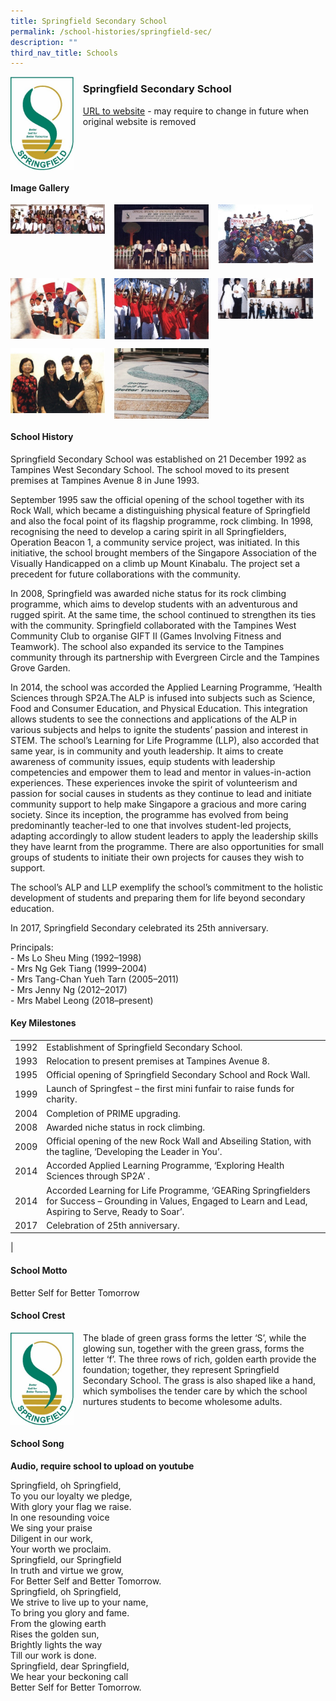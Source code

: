 ```yaml
---
title: Springfield Secondary School
permalink: /school-histories/springfield-sec/
description: ""
third_nav_title: Schools
---
```

<img src="/images/springfieldsec1.jpg" style="width:20%;margin-right:15px;" align = "left">

### **Springfield Secondary School**
[URL to website](https://springfieldsec.moe.edu.sg/) - may require to change in future when original website is removed

<br clear="left">

#### **Image Gallery**

<p><a href="https://staging.d1yxymztqoj7qn.amplifyapp.com/images/springfieldsec4.jpg">  
<img src="/images/springfieldsec4.jpg" style="width:30%;margin-right:15px;" align = "left">
</a></p>

<p><a href="https://staging.d1yxymztqoj7qn.amplifyapp.com/images/springfieldsec2.jpg">  
<img src="/images/springfieldsec2.jpg" style="width:30%;margin-right:15px;" align = "left">
</a></p>

<p><a href="https://staging.d1yxymztqoj7qn.amplifyapp.com/images/springfieldsec3.jpg">  
<img src="/images/springfieldsec3.jpg" style="width:30%;margin-right:15px;" align = "left">
</a></p>

<br clear="left">

<p><a href="https://staging.d1yxymztqoj7qn.amplifyapp.com/images/springfieldsec7.jpg">  
<img src="/images/springfieldsec7.jpg" style="width:30%;margin-right:15px;" align = "left">
</a></p>

<p><a href="https://staging.d1yxymztqoj7qn.amplifyapp.com/images/springfieldsec5.jpg">  
<img src="/images/springfieldsec5.jpg" style="width:30%;margin-right:15px;" align = "left">
</a></p>

<p><a href="https://staging.d1yxymztqoj7qn.amplifyapp.com/images/springfieldsec6.jpg">  
<img src="/images/springfieldsec6.jpg" style="width:30%;margin-right:15px;" align = "left">
</a></p>

<br clear="left">

<p><a href="https://staging.d1yxymztqoj7qn.amplifyapp.com/images/springfieldsec8.jpg">  
<img src="/images/springfieldsec8.jpg" style="width:30%;margin-right:15px;" align = "left">
</a></p>

<p><a href="https://staging.d1yxymztqoj7qn.amplifyapp.com/images/springfieldsec9.jpg">  
<img src="/images/springfieldsec9.jpg" style="width:30%;margin-right:15px;" align = "left">
</a></p>

<br clear="left">

#### **School History**
Springfield Secondary School was established on 21 December 1992 as Tampines West Secondary School. The school moved to its present premises at Tampines Avenue 8 in June 1993.

September 1995 saw the official opening of the school together with its Rock Wall, which became a distinguishing physical feature of Springfield and also the focal point of its flagship programme, rock climbing. In 1998, recognising the need to develop a caring spirit in all Springfielders, Operation Beacon 1, a community service project, was initiated. In this initiative, the school brought members of the Singapore Association of the Visually Handicapped on a climb up Mount Kinabalu. The project set a precedent for future collaborations with the community.

In 2008, Springfield was awarded niche status for its rock climbing programme, which aims to develop students with an adventurous and rugged spirit. At the same time, the school continued to strengthen its ties with the community. Springfield collaborated with the Tampines West Community Club to organise GIFT II (Games Involving Fitness and Teamwork). The school also expanded its service to the Tampines community through its partnership with Evergreen Circle and the Tampines Grove Garden.

In 2014, the school was accorded the Applied Learning Programme, ‘Health Sciences through SP2A.The ALP is infused into subjects such as Science, Food and Consumer Education, and Physical Education. This integration allows students to see the connections and applications of the ALP in various subjects and helps to ignite the students’ passion and interest in STEM. The school’s Learning for Life Programme (LLP), also accorded that same year, is in community and youth leadership. It aims to create awareness of community issues, equip students with leadership competencies and empower them to lead and mentor in values-in-action experiences. These experiences invoke the spirit of volunteerism and passion for social causes in students as they continue to lead and initiate community support to help make Singapore a gracious and more caring society. Since its inception, the programme has evolved from being predominantly teacher-led to one that involves student-led projects, adapting accordingly to allow student leaders to apply the leadership skills they have learnt from the programme. There are also opportunities for small groups of students to initiate their own projects for causes they wish to support.

The school’s ALP and LLP exemplify the school’s commitment to the holistic development of students and preparing them for life beyond secondary education.

In 2017, Springfield Secondary celebrated its 25th anniversary.

Principals:<br>
\- Ms Lo Sheu Ming (1992–1998)<br>
\- Mrs Ng Gek Tiang (1999–2004) <br>
\- Mrs Tang-Chan Yueh Tarn (2005–2011) <br>
\- Mrs Jenny Ng (2012–2017) <br>
\- Mrs Mabel Leong (2018–present)

#### **Key Milestones**

|  |  |
|:---:|---|
| 1992 | Establishment of Springfield Secondary School. |
| 1993 | Relocation to present premises at Tampines Avenue 8. |
| 1995 | Official opening of Springfield Secondary School and Rock Wall. |
| 1999 | Launch of Springfest – the first mini funfair to raise funds for charity. |
| 2004 | Completion of PRIME upgrading. |
| 2008 | Awarded niche status in rock climbing. |
| 2009 | Official opening of the new Rock Wall and Abseiling Station, with the tagline, ‘Developing the Leader in You’. |
| 2014 | Accorded Applied Learning Programme, ‘Exploring Health Sciences through SP2A’ . |
| 2014 | Accorded Learning for Life Programme, ‘GEARing Springfielders for Success – Grounding in Values, Engaged to Learn and Lead, Aspiring to Serve, Ready to Soar’. |
| 2017 | Celebration of 25th anniversary. |
|

#### **School Motto**
Better Self for Better Tomorrow

#### **School Crest**
<img src="/images/springfieldsec1.jpg" style="width:20%;margin-right:15px;" align = "left">

The blade of green grass forms the letter ‘S’, while the glowing sun, together with the green grass, forms the letter ‘f’. The three rows of rich, golden earth provide the foundation; together, they represent Springfield Secondary School. The grass is also shaped like a hand, which symbolises the tender care by which the school nurtures students to become wholesome adults.

<br clear="left">

#### **School Song**
**Audio, require school to upload on youtube**

Springfield, oh Springfield,<br>
To you our loyalty we pledge,<br>
With glory your flag we raise.<br>
In one resounding voice<br>
We sing your praise<br>
Diligent in our work,<br>
Your worth we proclaim.<br>
Springfield, our Springfield<br>
In truth and virtue we grow,<br>
For Better Self and Better Tomorrow.<br>
Springfield, oh Springfield,<br>
We strive to live up to your name,<br>
To bring you glory and fame.<br>
From the glowing earth<br>
Rises the golden sun,<br>
Brightly lights the way<br>
Till our work is done.<br>
Springfield, dear Springfield,<br>
We hear your beckoning call<br>
Better Self for Better Tomorrow.